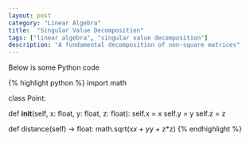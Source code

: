```yaml
---
layout: post
category: "Linear Algebra"
title:  "Singular Value Decomposition"
tags: ["linear algebra", "singular value decomposition"]
description: "A fundamental decomposition of non-square matrices"
---
```


Below is some Python code

{% highlight python %}
import math

class Point:

  def __init__(self, x: float, y: float, z: float):
    self.x = x
    self.y = y
    self.z = z

  def distance(self) -> float:
    math.sqrt(x*x + y*y + z*z)
{% endhighlight %}
